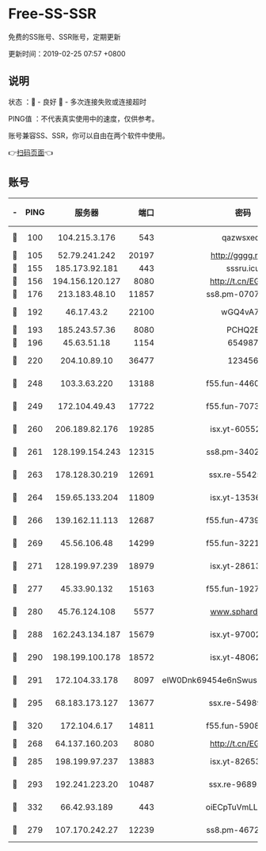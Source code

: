 # Free-SS-SSR

免费的SS账号、SSR账号，定期更新

更新时间：2019-02-25 07:57 +0800

## 说明

状态     ：🙂 - 良好 🙁 - 多次连接失败或连接超时

PING值   ：不代表真实使用中的速度，仅供参考。

账号兼容SS、SSR，你可以自由在两个软件中使用。

👉[扫码页面](https://liesauer.github.io/free-ss-ssr.github.io/)👈

## 账号

|-|PING|服务器|端口|密码|加密方式|区域|
|:----:|:----:|:-----:|-----:|:----:|:----:|:----:|
|🙂|100|104.215.3.176|543|qazwsxedc|aes-256-gcm|JP|
|🙂|105|52.79.241.242|20197|http://gggg.rocks|chacha20|KR|
|🙂|155|185.173.92.181|443|sssru.icu|rc4-md5|RU|
|🙂|156|194.156.120.127|8080|http://t.cn/EGJIyrl|rc4-md5|RU|
|🙂|176|213.183.48.10|11857|ss8.pm-07077864|rc4-md5|RU|
|🙂|192|46.17.43.2|22100|wGQ4vA7D|aes-256-gcm|RU|
|🙂|193|185.243.57.36|8080|PCHQ2E|rc4-md5|US|
|🙂|196|45.63.51.18|1154|654987|chacha20|US|
|🙂|220|204.10.89.10|36477|123456|aes-256-cfb|US|
|🙂|248|103.3.63.220|13188|f55.fun-44609917|aes-256-cfb|SG|
|🙂|249|172.104.49.43|17722|f55.fun-70732779|aes-256-cfb|SG|
|🙂|260|206.189.82.176|19285|isx.yt-60552819|aes-256-cfb|SG|
|🙂|261|128.199.154.243|12315|ss8.pm-34025795|aes-256-cfb|SG|
|🙂|263|178.128.30.219|12691|ssx.re-55425348|aes-256-cfb|SG|
|🙂|264|159.65.133.204|11809|isx.yt-13536858|aes-256-cfb|SG|
|🙂|266|139.162.11.113|12687|f55.fun-47392375|aes-256-cfb|SG|
|🙂|269|45.56.106.48|14299|f55.fun-32217905|aes-256-cfb|US|
|🙂|271|128.199.97.239|18979|isx.yt-28613009|aes-256-cfb|SG|
|🙂|277|45.33.90.132|15163|f55.fun-19270599|aes-256-cfb|US|
|🙂|280|45.76.124.108|5577|www.sphard.com|aes-256-cfb|AU|
|🙂|288|162.243.134.187|15679|isx.yt-97002666|aes-256-cfb|US|
|🙂|290|198.199.100.178|18572|isx.yt-48062937|aes-256-cfb|US|
|🙂|291|172.104.33.178|8097|eIW0Dnk69454e6nSwuspv9DmS201tQ0D|aes-256-cfb|SG|
|🙂|295|68.183.173.127|13677|ssx.re-54989679|aes-256-cfb|US|
|🙂|320|172.104.6.17|14811|f55.fun-59087446|aes-256-cfb|US|
|🙂|268|64.137.160.203|8080|http://t.cn/EGJIyrl|rc4-md5|CA|
|🙂|285|198.199.97.237|13883|isx.yt-82653144|aes-256-cfb|US|
|🙂|293|192.241.223.20|10487|ssx.re-96891906|aes-256-cfb|US|
|🙂|332|66.42.93.189|443|oiECpTuVmLLxk4Ts|aes-256-cfb|US|
|🙁|279|107.170.242.27|12239|ss8.pm-46728067|aes-256-cfb|US|
